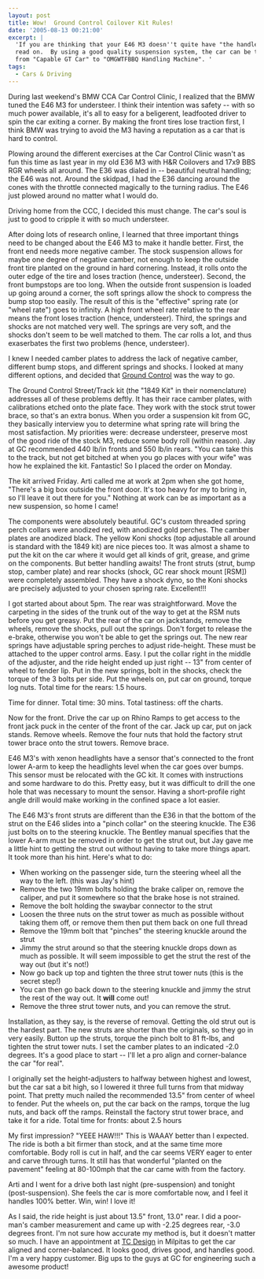 ```yaml
---
layout: post
title: Wow!  Ground Control Coilover Kit Rules!
date: '2005-08-13 00:21:00'
excerpt: |
  'If you are thinking that your E46 M3 doesn''t quite have "the handles",
  read on.  By using a good quality suspension system, the car can be transformed
  from "Capable GT Car" to "OMGWTFBBQ Handling Machine". '
tags:
  - Cars & Driving
---
```


During last weekend's BMW CCA Car Control Clinic, I realized that the BMW tuned
the E46 M3 for understeer. I think their intention was safety -- with so much power
available, it's all to easy for a beligerent, leadfooted driver to spin the car
exiting a corner. By making the front tires lose traction first, I think BMW was trying to avoid
the M3 having a reputation as a car that is hard to control.

Plowing around the different exercises at the Car Control Clinic wasn't as fun
this time as last year in my old E36 M3 with H&R Coilovers and 17x9 BBS RGR
wheels all around. The E36 was dialed in -- beautiful neutral handling; the
E46 was not. Around the skidpad, I had the E36 dancing around the cones with
the throttle connected magically to the turning radius. The E46 just plowed
around no matter what I would do.

Driving home from the CCC, I decided this must change. The car's soul is just to good
to cripple it with so much understeer.

After doing lots of research online, I learned that three important things need to be changed
about the E46 M3 to make it handle better. First, the front end needs more negative camber.
The stock suspension allows for maybe one degree of negative camber, not enough
to keep the outside front tire planted on the ground in hard cornering. Instead, it rolls
onto the outer edge of the tire and loses traction (hence, understeer). Second, the
front bumpstops are too long. When the outside front suspension is loaded up going around a
corner, the soft springs allow the shock to compress the bump stop too easily. The result
of this is the "effective" spring rate (or "wheel rate") goes to infinity. A
high front wheel rate relative to the rear means the front loses traction (hence, understeer). Third,
the springs and shocks are not matched very well. The springs are very soft,
and the shocks don't seem to be well matched to them. The car rolls a lot, and thus exaserbates
the first two problems (hence, understeer).

I knew I needed camber plates to address the lack of negative camber, different
bump stops, and different springs and shocks. I looked at many different options, and
decided that <a href="http://www.ground-control.com/">Ground Control</a> was the way to go.

The Ground Control Street/Track kit (the "1849 Kit" in their nomenclature)
addresses all of these problems deftly. It has their race camber plates, with calibrations etched
onto the plate face. They work with the stock strut tower brace, so that's an extra bonus.
When you order a suspension kit from GC, they basically interview you to determine what spring
rate will bring the most satisfaction. My priorities were: decrease understeer, preserve
most of the good ride of the stock M3, reduce some body roll (within reason). Jay at GC recommended
440 lb/in fronts and 550 lb/in rears. "You can take this to the track, but not get bitched at
when you go places with your wife" was how he explained the kit. Fantastic! So I placed the order on Monday.

The kit arrived Friday. Arti called me at work at 2pm when she got home, "There's a big box
outside the front door. It's too heavy for my to bring in, so I'll leave it out there for you."
Nothing at work can be as important as a new suspension, so home I came!

The components were absolutely beautiful. GC's custom threaded spring perch
collars were anodized red, with anodized gold perches. The camber plates are
anodized black. The yellow Koni shocks (top adjustable all around is standard
with the 1849 kit) are nice pieces too. It was almost a shame to put the kit
on the car where it would get all kinds of grit, grease, and grime on the components.
But better handling awaits! The front struts (strut, bump stop, camber plate)
and rear shocks (shock, GC rear shock mount [RSM]) were completely assembled.
They have a shock dyno, so the Koni shocks are precisely adjusted to your chosen
spring rate. Excellent!!!

I got started about about 5pm. The rear was straightforward. Move the
carpeting in the sides of the trunk out of the way to get at the RSM nuts
before you get greasy. Put the rear of the car on jackstands, remove the
wheels, remove the shocks, pull out the springs. Don't forget to release the
e-brake, otherwise you won't be able to get the springs out. The new rear springs
have adjustable spring perches to adjust ride-height. These must be attached
to the upper control arms. Easy. I put the collar right in the middle of the
adjuster, and the ride height ended up just right -- 13" from center of wheel
to fender lip. Put in the new springs, bolt in the shocks, check the torque of
the 3 bolts per side. Put the wheels on, put car on ground, torque log nuts.
Total time for the rears: 1.5 hours.

Time for dinner. Total time: 30 mins. Total tastiness: off the charts.

Now for the front. Drive the car up on Rhino Ramps to get access to the front
jack puck in the center of the front of the car. Jack up car, put on jack
stands. Remove wheels. Remove the four nuts that hold the factory strut tower
brace onto the strut towers. Remove brace.

E46 M3's with xenon headlights have a sensor that's connected to the front
lower A-arm to keep the headlights level when the car goes over bumps. This
sensor must be relocated with the GC kit. It comes with instructions and some
hardware to do this. Pretty easy, but it was difficult to drill the one hole
that was necessary to mount the sensor. Having a short-profile right angle
drill would make working in the confined space a lot easier.

The E46 M3's front struts are different than the E36 in that the bottom of the
strut on the E46 slides into a "pinch collar" on the steering knuckle. The E36 just
bolts on to the steering knuckle. The Bentley manual specifies that the lower
A-arm must be removed in order to get the strut out, but Jay gave me a little
hint to getting the strut out without having to take more things apart. It took more than his hint.
Here's what to do:

<ul>
<li>When working on the passenger side, turn the steering wheel all the way to the left. (this was Jay's hint)
<li>Remove the two 19mm bolts holding the brake caliper on, remove the caliper, and put it
    somewhere so that the brake hose is not strained.
<li>Remove the bolt holding the swaybar connector to the strut
<li>Loosen the three nuts on the strut tower as much as possible without taking them off, or remove them then put them back on one full thread
<li>Remove the 19mm bolt that "pinches" the steering knuckle around the strut
<li>Jimmy the strut around so that the steering knuckle drops down as much as possible.  It will seem impossible to get the strut the rest of the way out (but it's not!)
<li>Now go back up top and tighten the three strut tower nuts (this is the secret step!)
<li>You can then go back down to the steering knuckle and jimmy the strut the rest of the way out.  It <b>will</b> come out!
<li>Remove the three strut tower nuts, and you can remove the strut.
</ul>
Installation, as they say, is the reverse of removal.  Getting the old strut
out is the hardest part.  The new struts are shorter than the originals, so
they go in very easily.  Button up the struts, torque the pinch bolt to 81
ft-lbs, and tighten the strut tower nuts.  I set the camber plates to an
indicated -2.0 degrees.  It's a good place to start -- I'll let a pro align and
corner-balance the car "for real".

I originally set the height-adjusters to
halfway between highest and lowest, but the car sat a bit high, so I lowered it three full turns from that midway point. That pretty much nailed the
recommended 13.5" from center of wheel to fender.
Put the wheels on, put the car back on the ramps, torque the lug nuts, and back
off the ramps. Reinstall the factory strut tower brace, and take it for a ride. Total time for fronts: about 2.5 hours

My first impression? "YEEE HAW!!!" This is WAAAY better than I expected. The ride is both a bit firmer
than stock, and at the same time more comfortable. Body roll is cut in half, and the car seems
VERY eager to enter and carve through turns. It still has that wonderful "planted on the pavement" feeling
at 80-100mph that the car came with from the factory.

Arti and I went for a drive both last night (pre-suspension) and tonight (post-suspension). She feels the car is more comfortable now, and I feel it handles 100% better. Win, win! I love it!

As I said, the ride height is just about 13.5" front, 13.0" rear. I did a poor-man's camber measurement and came up with -2.25 degrees rear, -3.0 degrees
front. I'm not sure how accurate my method is, but it doesn't matter so much.
I have an appointment at <a href="http://www.tcdesignfab.com/">TC Design</a> in
Milpitas to get the car aligned and corner-balanced.
It looks good, drives good, and handles good. I'm a very happy customer. Big
ups to the guys at GC for engineering such a awesome product!
